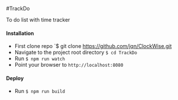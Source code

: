 #TrackDo

To do list with time tracker

#### Installation

* First clone repo `$ git clone https://github.com/jqn/ClockWise.git
* Navigate to the project root directory `$ cd TrackDo`
* Run `$ npm run watch`
* Point your browser to `http://localhost:8080`

#### Deploy

* Run `$ npm run build`
